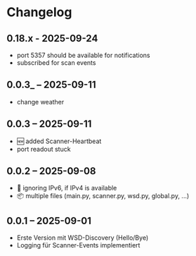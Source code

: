 # Changelog

## 0.18.x - 2025-09-24
- port 5357 should be available for notifications
- subscribed for scan events

## 0.0.3_ – 2025-09-11
- change weather

## 0.0.3 – 2025-09-11
- 🆕 added Scanner-Heartbeat
- port readout stuck

## 0.0.2 – 2025-09-08
- 🔧 ignoring IPv6, if IPv4 is available
- 📦 multiple files (main.py, scanner.py, wsd.py, global.py, ...)

## 0.0.1 – 2025-09-01
- Erste Version mit WSD-Discovery (Hello/Bye)
- Logging für Scanner-Events implementiert
